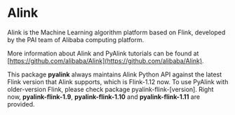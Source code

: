 # Alink

Alink is the Machine Learning algorithm platform based on Flink, developed by the PAI team of Alibaba computing platform.

More information about Alink and PyAlink tutorials can be found at [https://github.com/alibaba/Alink](https://github.com/alibaba/Alink).

This package **pyalink** always maintains Alink Python API against the latest Flink version that Alink supports, which is Flink-1.12 now. 
To use PyAlink with older-version Flink, please check package pyalink-flink-[version]. 
Right now, **pyalink-flink-1.9**, **pyalink-flink-1.10** and **pyalink-flink-1.11** are provided.
